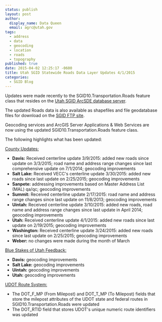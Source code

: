 ```yaml
---
status: publish
layout: post
author:
  display_name: Data Queen
  email: agrc@utah.gov
tags:
  - address
  - data
  - geocoding
  - location
  - roads
  - topography
published: true
date: 2015-04-02 12:25:17 -0600
title: Utah SGID Statewide Roads Data Layer Updates 4/1/2015
categories:
  - SGID Blog
---
```

<p>Updates were made recently to the SGID10.Transportation.Roads feature class that resides on the <a href="{{ "/sgid-database/" | prepend: site.baseurl }}">Utah SGID ArcSDE database server</a>.</p>
<p>The updated Roads data is also available as shapefiles and file geodatabase files for download on the <a href="ftp://ftp.agrc.utah.gov/UtahSGID_Vector/UTM12_NAD83/TRANSPORTATION/PackagedData/_Statewide/UtahRoadAndHighwaySystem/">SGID FTP site</a>.</p>
<p>Geocoding services and ArcGIS Server Applications & Web Services are now using the updated SGID10.Transportation.Roads feature class.</p>
<p>The following highlights what has been updated:</p>
<p><span style="text-decoration: underline;">County Updates:</span></p>
<ul>
<li><strong>Davis:</strong> Received centerline update 3/9/2015: added new roads since update on 3/3/2015; road name and address range changes since last comprehensive update on 7/1/2014; geocoding improvements</li>
<li><strong>Salt Lake:</strong> Received VECC's centerline update 3/30/2015: added new roads since last update on 2/25/2015; geocoding improvements</li>
<li><strong>Sanpete:</strong> addressing improvements based on Master Address List (MAL) qa/qc; geocoding improvements</li>
<li><strong>Summit:</strong> Received centerline update 2/17/2015: road name and address range changes since last update on 11/8/2013; geocoding improvements</li>
<li><strong>Uintah:</strong> Received centerline update 3/10/2015: added new roads, road name and address range changes since last update in April 2014; geocoding improvements</li>
<li><strong>Utah:</strong> Received centerline update 4/1/2015: added new roads since last update on 2/19/2015; geocoding improvements</li>
<li><strong>Washington:</strong> Received centerline update 3/24/2015: added new roads since last update on 2/25/2015; geocoding improvements</li>
<li><strong>Weber:</strong> no changes were made during the month of March</li>
</ul>
<p><span style="text-decoration: underline;">Blue Stakes of Utah Feedback:</span></p>
<ul>
<li><strong>Davis:</strong> geocoding improvements</li>
<li><strong>Salt Lake:</strong> geocoding improvements</li>
<li><strong>Uintah:</strong> geocoding improvements</li>
<li><strong>Utah:</strong> geocoding improvements</li>
</ul>
<p><span style="text-decoration: underline;">UDOT Route System:</span></p>
<ul>
<li>The DOT_F_MP (From Milepost) and DOT_T_MP (To Milepost) fields that store the milepost attributes of the UDOT state and federal routes in SGID10.Transportation.Roads were updated</li>
<li>The DOT_RTID field that stores UDOT's unique numeric route identifiers was updated</li>
